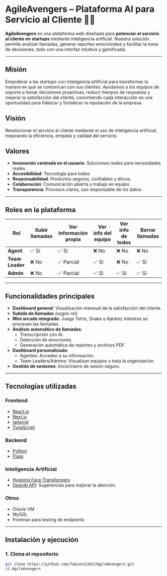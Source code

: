 # AgileAvengers – Plataforma AI para Servicio al Cliente 🤖📞

**AgileAvengers** es una plataforma web diseñada para **potenciar el servicio al cliente en startups** mediante inteligencia artificial. Nuestra solución permite analizar llamadas, generar reportes emocionales y facilitar la toma de decisiones, todo con una interfaz intuitiva y gamificada.

---

##  Misión

Empoderar a las startups con inteligencia artificial para transformar la manera en que se comunican con sus clientes. Ayudamos a los equipos de soporte a tomar decisiones proactivas, reducir tiempos de respuesta y mejorar la satisfacción del cliente, convirtiendo cada interacción en una oportunidad para fidelizar y fortalecer la reputación de la empresa.

##  Visión

Revolucionar el servicio al cliente mediante el uso de inteligencia artificial, mejorando la eficiencia, empatía y calidad del servicio.

##  Valores

- **Innovación centrada en el usuario**: Soluciones reales para necesidades reales.
- **Accesibilidad**: Tecnología para todos.
- **Responsabilidad**: Productos seguros, confiables y éticos.
- **Colaboración**: Comunicación abierta y trabajo en equipo.
- **Transparencia**: Procesos claros, uso responsable de los datos.

---

##  Roles en la plataforma

| Rol        | Subir llamadas | Ver información propia | Ver info del equipo | Ver info de todos | Borrar llamadas |
|------------|----------------|-------------------------|---------------------|-------------------|------------------|
| **Agent**      | ✅ Sí           | ✅ Sí                   | ❌ No               | ❌ No             | ❌ No            |
| **Team Leader**| ❌ No           | ✅ Parcial              | ✅ Sí               | ❌ No             | ✅ Sí            |
| **Admin**      | ❌ No           | ✅ Parcial              | ✅ Sí               | ✅ Sí             | ✅ Sí            |

---

##  Funcionalidades principales

- **Dashboard general**: Visualización mensual de la satisfacción del cliente.
- **Subida de llamadas** *(según rol)*.
- **Mini arcade integrado**: Juega Tetris, Snake o Ajedrez mientras se procesan las llamadas.
- **Análisis automático de llamadas**:
  - Transcripción con AI.
  - Detección de emociones.
  - Generación automática de reportes y archivos PDF.
- **Dashboard personalizado**:
  - Agentes: Acceden a su información.
  - Team Leaders/Admins: Visualizan equipos o toda la organización.
- **Gestión de sesiones**: Inicio/cierre de sesión seguro.

---

##  Tecnologías utilizadas

###  Frontend

- [React.js](https://reactjs.org/)
- [Next.js](https://nextjs.org/)
- [tailwind](https://tailwindcss.com/) 
- [TypeScript](https://www.typescriptlang.org/)

###  Backend

- [Python](https://www.python.org/)
- [Flask](https://flask.palletsprojects.com/)

### Inteligencia Artificial

- [Hugging Face Transformers](https://huggingface.co/transformers/)
- [OpenAI API](https://platform.openai.com/): Sugerencias para mejorar la atención.

### Otros

- Oracle VM
- MySQL
- Postman para testing de endpoints

---

## Instalación y ejecución

### 1. Clona el repositorio

```bash
git clone https://github.com/fabian12341/AgileAvengers.git
cd AgileAvengers
